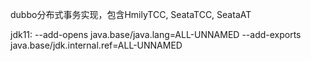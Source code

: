 dubbo分布式事务实现，包含HmilyTCC, SeataTCC, SeataAT

jdk11:
--add-opens java.base/java.lang=ALL-UNNAMED 
--add-exports java.base/jdk.internal.ref=ALL-UNNAMED